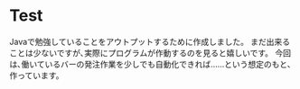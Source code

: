 # Test
Javaで勉強していることをアウトプットするために作成しました。
まだ出来ることは少ないですが､実際にプログラムが作動するのを見ると嬉しいです。
今回は､働いているバーの発注作業を少しでも自動化できれば……という想定のもと､作っています。
